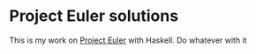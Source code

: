 # Project Euler solutions

This is my work on [Project Euler](https://projecteuler.net/archives) with Haskell.
Do whatever with it
